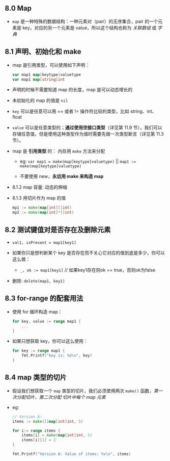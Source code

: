 ## 8.0 Map
* `map` 是一种特殊的数据结构：一种元素对（pair）的无序集合，pair 的一个元素是 key，对应的另一个元素是 value，所以这个结构也称为 _关联数组_ 或 _字典_


## 8.1 声明、初始化和 make
* map 是引用类型，可以使用如下声明：
    ```go
    var map1 map[keytype]valuetype
    var map1 map[string]int
    ```

* 声明的时候不需要知道 map 的长度，map 是可以动态增长的

* 未初始化的 map 的值是 `nil`

* `key` 可以是任意可以用 == 或者 != 操作符比较的类型，比如 string、int、float

* `value` 可以是任意类型的；__通过使用空接口类型__（详见第 11.9 节），我们可以存储任意值，但是使用这种类型作为值时需要先做一次类型断言（详见第 11.3 节）。

* map 是 __引用类型__ 的： 内存用 `make` 方法来分配
    * eg: `var map1 = make(map[keytype]valuetype)` || `map1 := make(map[keytype]valuetype)`

    * 不要使用 new，__永远用 make 来构造 map__

* 8.1.2 map 容量: 动态的伸缩

* 8.1.3 用切片作为 map 的值
    ```go
    mp1 := make(map[int][]int)
    mp2 := make(map[int]*[]int)
    ```


## 8.2 测试键值对是否存在及删除元素
* `val1, isPresent = map1[key1]`

* 如果你只是想判断某个 key 是否存在而不关心它对应的值到底是多少，你可以这么做：
    * `_, ok := map1[key1]` // 如果key1存在则ok == true，否则ok为false

* 删除: `delete(map1, key1)`


## 8.3 for-range 的配套用法
* 使用 for 循环构造 map：
    ```go
    for key, value := range map1 {
        ...
    }
    ```

* 如果只想获取 key，你可以这么使用：
    ```go
    for key := range map1 {
        fmt.Printf("key is: %d\n", key)
    }
    ```


## 8.4 map 类型的切片
* 假设我们想获取一个 `map` 类型的切片，我们必须使用两次 `make()` 函数，_第一次分配切片，第二次分配 切片中每个 map 元素_

* eg:
    ```go
    // Version A:
    items := make([]map[int]int, 5)

    for i:= range items {
        items[i] = make(map[int]int, 1)
        items[i][1] = 2
    }

    fmt.Printf("Version A: Value of items: %v\n", items)
    ```
